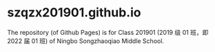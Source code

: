 # szqzx201901.github.io
The repository (of Github Pages) is for Class 201901 (2019 级 01 班，即 2022 届 01 班) of Ningbo Songzhaoqiao Middle School.
